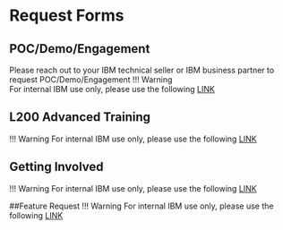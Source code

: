 <script>
  document.title = "Request Forms";
</script>
# Request Forms

## POC/Demo/Engagement
Please reach out to your IBM  technical seller or IBM business partner to request POC/Demo/Engagement
!!! Warning   
      For internal IBM use only, please use the following [LINK](https://w3.ibm.com/w3publisher/daffy/request-forms)

## L200 Advanced Training
!!! Warning
      For internal IBM use only, please use the following [LINK](https://w3.ibm.com/w3publisher/daffy/request-forms/l200-adv-training)

## Getting Involved
!!! Warning
      For internal IBM use only, please use the following [LINK](https://w3.ibm.com/w3publisher/daffy/request-forms/get-involved)

##Feature Request
!!! Warning
      For internal IBM use only, please use the following [LINK](https://w3.ibm.com/w3publisher/daffy/request-formsfeature-request)
